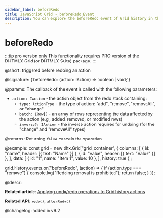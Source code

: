 ```yaml
---
sidebar_label: beforeRedo
title: JavaScript Grid - beforeRedo Event 
description: You can explore the beforeRedo event of Grid history in the documentation of the DHTMLX JavaScript UI library. Browse developer guides and API reference, try out code examples and live demos, and download a free 30-day evaluation version of DHTMLX Suite.
---
```


# beforeRedo

:::tip pro version only 
This functionality requires PRO version of the DHTMLX Grid (or DHTMLX Suite) package.
:::

@short: triggered before redoing an action

@signature: {'beforeRedo: (action: IAction) => boolean | void;'}

@params:
The callback of the event is called with the following parameters:
- `action: IAction` - the action object from the redo stack containing:
    - `type: ActionType` - the type of action: "add", "remove", "removeAll", or "change"
    - `batch: IRow[]` - an array of rows representing the data affected by the action (e.g., added, removed, or modified rows)
    - `inverse?: IAction` - the inverse action required for undoing (for the "change" and "removeAll" types)

@returns:
Returning `false` cancels the operation.

@example:
const grid = new dhx.Grid("grid_container", {
    columns: [
        { id: "name", header: [{ text: "Name" }] },
        { id: "value", header: [{ text: "Value" }] },
    ],
    data: [
        { id: "1", name: "Item 1", value: 10 },
    ],
    history: true
});

grid.history.events.on("beforeRedo", (action) => {
    if (action.type === "remove") {
        console.log("Redoing removal is prohibited");
        return false;
    }
});

@descr:

**Related article**: [Applying undo/redo operations to Grid history actions](grid/usage_history.md/#applying-undoredo-operations-to-grid-history-actions)

**Related API**: [`redo()`](grid/api/history/redo_method.md), [`afterRedo()`](grid/api/history/afterredo_event.md)

@changelog:
added in v9.2